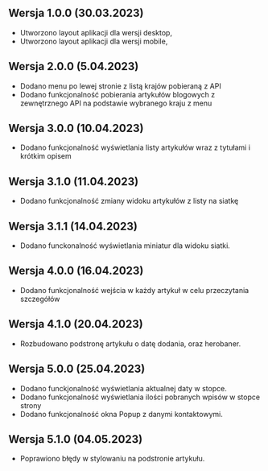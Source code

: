 ## Wersja 1.0.0 (30.03.2023)

- Utworzono layout aplikacji dla wersji desktop,
- Utworzono layout aplikacji dla wersji mobile,

## Wersja 2.0.0 (5.04.2023)

- Dodano menu po lewej stronie z listą krajów pobieraną z API
- Dodano funkcjonalność pobierania artykułów blogowych z zewnętrznego API na podstawie wybranego kraju z menu

## Wersja 3.0.0 (10.04.2023)

- Dodano funkcjonalność wyświetlania listy artykułów wraz z tytułami i krótkim opisem

## Wersja 3.1.0 (11.04.2023)

- Dodano funkcjonalność zmiany widoku artykułów z listy na siatkę

## Wersja 3.1.1 (14.04.2023)

- Dodano funckonalność wyświetlania miniatur dla widoku siatki.

## Wersja 4.0.0 (16.04.2023)

- Dodano funkcjonalność wejścia w każdy artykuł w celu przeczytania szczegółów

## Wersja 4.1.0 (20.04.2023)

- Rozbudowano podstronę artykułu o datę dodania, oraz herobaner.

## Wersja 5.0.0 (25.04.2023)

- Dodano funckjonalność wyświetlania aktualnej daty w stopce.
- Dodano funkcjonalność wyświetlania ilości pobranych wpisów w stopce strony
- Dodano funkcjonalność okna Popup z danymi kontaktowymi.

## Wersja 5.1.0 (04.05.2023)

- Poprawiono błędy w stylowaniu na podstronie artykułu.
